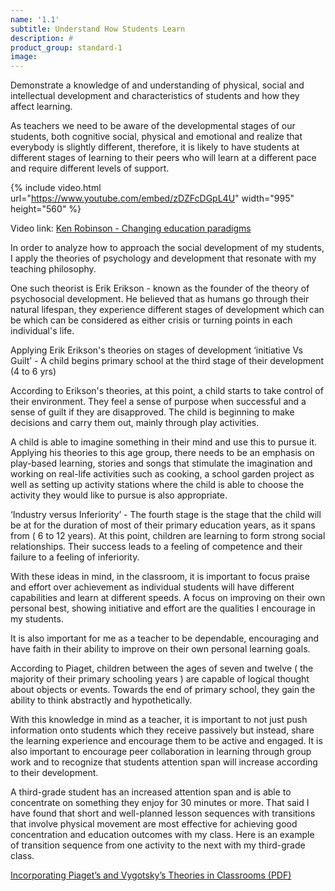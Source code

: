 ```yaml
---
name: '1.1'
subtitle: Understand How Students Learn
description: #
product_group: standard-1
image:
---
```

Demonstrate a knowledge of and understanding of physical, social and intellectual development and characteristics of students and how they affect learning.

As teachers we need to be aware of the developmental stages of our students, both cognitive social, physical and emotional and realize that everybody is slightly different, therefore,  it is likely to have students at different stages of learning to their peers who will learn at a different pace and require different levels of support.


{% include video.html url="https://www.youtube.com/embed/zDZFcDGpL4U" width="995" height="560" %}

Video link: [Ken Robinson - Changing education paradigms](https://www.ted.com/talks/ken_robinson_changing_education_paradigms/discussion)

In order to analyze how to approach the social development of my students, I apply the theories of psychology and development that resonate with my teaching philosophy.

One such theorist is Erik Erikson - known as the founder of the theory of psychosocial development. He believed that as humans go through their natural lifespan, they experience different stages of development which can be which can be considered as either crisis or turning points in each individual's life.

Applying Erik Erikson's theories on stages of development ‘initiative Vs Guilt’ - A child begins primary school at the third stage of their development (4 to 6 yrs)  

According to Erikson's theories, at this point, a child starts to take control of their environment. They feel a sense of purpose when successful and a sense of guilt if they are disapproved. The child is beginning to make decisions and carry them out, mainly through play activities.  

A child is able to imagine something in their mind and use this to pursue it.
Applying his theories to this age group, there needs to be an emphasis on play-based learning, stories and songs that stimulate the imagination and working on real-life activities such as cooking, a school garden project as well as setting up activity stations where the child is able to choose the activity they would like to pursue is also appropriate.

‘Industry versus Inferiority’ - The fourth stage is the stage that the child will be at for the duration of most of their primary education years, as it spans from ( 6 to 12 years). At this point, children are learning to form strong social relationships. Their success leads to a feeling of competence and their failure to a feeling of inferiority.

With these ideas in mind,  in the classroom, it is important to focus praise and effort over achievement as individual students will have different capabilities and learn at different speeds. A  focus on improving on their own personal best, showing initiative and effort are the qualities I encourage in my students.   

It is also important for me as a teacher to be dependable, encouraging and have faith in their ability to improve on their own personal learning goals.

According to Piaget, children between the ages of seven and twelve ( the majority of their primary schooling years ) are capable of logical thought about objects or events. Towards the end of primary school, they gain the ability to think abstractly and hypothetically.

With this knowledge in mind as a teacher, it is important to not just push information onto students which they receive passively but instead, share the learning experience and encourage them to be active and engaged. It is also important to encourage peer collaboration in learning through group work and to recognize that students attention span will increase according to their development.

A third-grade student has an increased attention span and is able to concentrate on something they enjoy for 30  minutes or more. That said I have found that short and well-planned lesson sequences with transitions that involve physical movement are most effective for achieving good concentration and education outcomes with my class. Here is an example of transition sequence from one activity to the next with my third-grade class.

[Incorporating Piaget’s and Vygotsky’s Theories in Classrooms (PDF)](http://mxtsch.people.wm.edu/Teaching/JCPE/Volume1/JCPE_2008-01-09.pdf)
